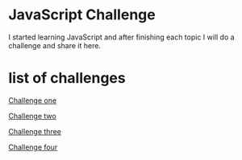 # JavaScript Challenge
I started learning JavaScript and after finishing each topic I will do a challenge and share it here.


# list of challenges

<a href="https://github.com/MaryamGolparvar/Learning-JavaScript/blob/main/challenge_1/challenge1.js">Challenge one</a>

<a href="https://github.com/MaryamGolparvar/Learning-JavaScript/blob/main/challenge_2/challenge2.js">Challenge two</a>

<a href="https://github.com/MaryamGolparvar/Learning-JavaScript/blob/main/challenge_3/challenge3.js">Challenge three</a>

<a href="https://github.com/MaryamGolparvar/Learning-JavaScript/blob/main/challenge_4/challange4.js">Challenge four</a>
